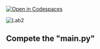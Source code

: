 [![Open in Codespaces](https://classroom.github.com/assets/launch-codespace-2972f46106e565e64193e422d61a12cf1da4916b45550586e14ef0a7c637dd04.svg)](https://classroom.github.com/open-in-codespaces?assignment_repo_id=15357765)
<!-- [Link to Chap 5 Lab13](https://docs.google.com/presentation/d/1r3h2R9JwK9HK_U2Ia-zncL0BSjHV6Giu6ugNJ6yZpgc/edit#slide=id.g1204f84631c_0_55) -->

![Lab2](https://nimbus-screenshots.s3.amazonaws.com/s/35a91e624c6ecefcffd7afb5d96465df.png)

## Compete the "main.py"
